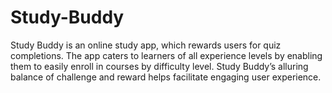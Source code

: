 # Study-Buddy
Study Buddy is an online study app, which rewards users for quiz completions. The app caters to learners of all experience levels by enabling them to easily enroll in courses by difficulty level. Study Buddy’s alluring balance of challenge and reward helps facilitate engaging user experience.
